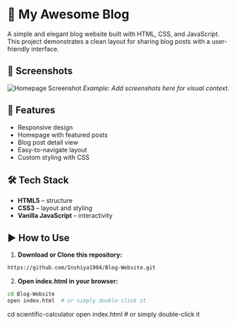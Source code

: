 # 📝 My Awesome Blog

A simple and elegant blog website built with HTML, CSS, and JavaScript. This project demonstrates a clean layout for sharing blog posts with a user-friendly interface.

## 📸 Screenshots

![Homepage Screenshot](city.png)
*Example: Add screenshots here for visual context.*

## 🚀 Features

- Responsive design
- Homepage with featured posts
- Blog post detail view
- Easy-to-navigate layout
- Custom styling with CSS

## 🛠️ Tech Stack

- **HTML5** – structure
- **CSS3** – layout and styling
- **Vanilla JavaScript** – interactivity

## ▶️ How to Use

1. **Download or Clone this repository:**

```bash
https://github.com/Inshiya1904/Blog-Website.git
```

2. **Open index.html in your browser:**
   
```bash
cd Blog-Website
open index.html  # or simply double-click it
```
cd scientific-calculator
open index.html  # or simply double-click it
```



